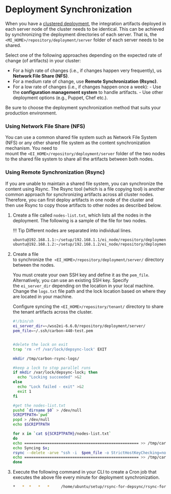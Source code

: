 # Deployment Synchronization

When you have a [clustered deployment](../deploying_wso2_ei), the integration artifacts deployed in each server node of the cluster needs to be identical. This can be achieved by synchronizing the deployment directories of each server. That is, the `<MI_HOME>/repository/deployment/server` folder of each server needs to be shared.

Select one of the following approaches depending on the expected rate of change (of artifacts) in your cluster:

-   For a high rate of changes (i.e., if changes happen very frequently), us **Network File Share (NFS)**.
-   For a medium rate of change, use **Remote Synchronization (Rsync)**.
-   For a low rate of changes (i.e., if changes happen once a week):
    - Use the **configuration management system** to handle artifacts.
    - Use other deployment options (e.g., Puppet, Chef etc.).

Be sure to choose the deployment synchronization method that suits your production environment.

### Using Network File Share (NFS)

You can use a common shared file system such as Network File System (NFS) or any other shared file system as the content synchronization mechanism. You need to mount the `<EI_HOME>/repository/deployment/server` folder of the two nodes to the shared file system to share all the artifacts between both nodes. 

### Using Remote Synchronization (Rsync)

If you are unable to maintain a shared file system, you can synchronize the content using Rsync. The Rsync tool (which is a file copying tool) is another common approach for synchronizing artifacts across all cluster nodes. Therefore, you can first deploy artifacts in one node of the cluster and then use Rsync to copy those artifacts to other nodes as described below.

1.  Create a file called `nodes-list.txt`, which lists all the nodes in the deployment. The following is a sample of the file for two nodes.

    !!! Tip
        Different nodes are separated into individual lines.

    ```bash
    ubuntu@192.168.1.1:~/setup/192.168.1.1/ei_node/repository/deployment/server
    ubuntu@192.168.1.2:~/setup/192.168.1.2/ei_node/repository/deployment/server
    ```

2.  Create a file to synchronize the  `<EI_HOME>/repository/deployment/server/` directory between the nodes.

    You must create your own SSH key and define it as the `pem_file`. Alternatively, you can use an existing SSH key. Specify the `ei_server_dir` depending on the location in your local machine. Change the `logs.txt` file path and the lock location based on where they are located in your machine.

    Configure syncing the `<EI_HOME>/repository/tenant/` directory to share the tenant artifacts across the cluster.

    ```bash
    #!/bin/sh
    ei_server_dir=~/wso2ei-6.6.0/repository/deployment/server/
    pem_file=~/.ssh/carbon-440-test.pem


    #delete the lock on exit
    trap 'rm -rf /var/lock/depsync-lock' EXIT

    mkdir /tmp/carbon-rsync-logs/

    #keep a lock to stop parallel runs
    if mkdir /var/lock/depsync-lock; then
      echo "Locking succeeded" >&2
    else
      echo "Lock failed - exit" >&2
      exit 1
    fi

    #get the nodes-list.txt
    pushd `dirname $0` > /dev/null
    SCRIPTPATH=`pwd`
    popd > /dev/null
    echo $SCRIPTPATH

    for x in `cat ${SCRIPTPATH}/nodes-list.txt`
    do
    echo ================================================== >> /tmp/carbon-rsync-logs/logs.txt;
    echo Syncing $x;
    rsync --delete -arve "ssh -i  $pem_file -o StrictHostKeyChecking=no" $ei_server_dir $x >> /tmp/carbon-rsync-logs/logs.txt
    echo ================================================== >> /tmp/carbon-rsync-logs/logs.txt;
    done
    ```

3.  Execute the following command in your CLI to create a Cron job that executes the above file every minute for deployment synchronization.    

    ```bash
    *   *  *   *   *     /home/ubuntu/setup/rsync-for-depsync/rsync-for-ei-depsync.sh=
    ```
